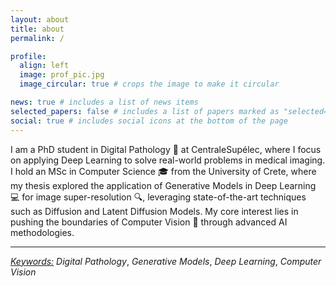```yaml
---
layout: about
title: about
permalink: /

profile:
  align: left
  image: prof_pic.jpg
  image_circular: true # crops the image to make it circular

news: true # includes a list of news items
selected_papers: false # includes a list of papers marked as "selected={true}"
social: true # includes social icons at the bottom of the page
---
```


I am a PhD student in Digital Pathology 🧬 at CentraleSupélec, where I focus on applying Deep Learning to solve real-world problems in medical imaging. I hold an MSc in Computer Science 🎓 from the University of Crete, where my thesis explored the application of Generative Models in Deep Learning 💻 for image super-resolution 🔍, leveraging state-of-the-art techniques such as Diffusion and Latent Diffusion Models. My core interest lies in pushing the boundaries of Computer Vision 👀 through advanced AI methodologies.
___
*<u>Keywords:</u>* *Digital Pathology*, *Generative Models*, *Deep Learning*, *Computer Vision*
